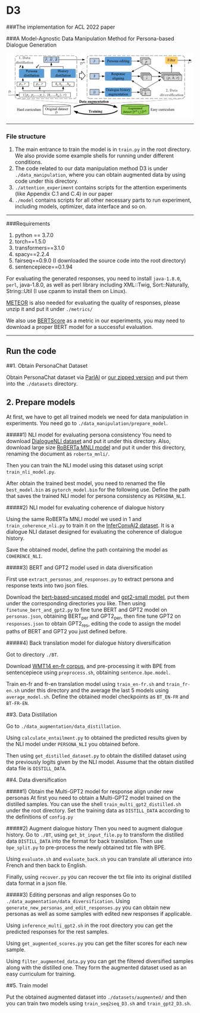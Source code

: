 # D3
###The implementation for ACL 2022 paper 

###A Model-Agnostic Data Manipulation Method for Persona-based Dialogue Generation

![Framework](framework.png)

---

### File structure
1. The main entrance to train the model is in  `train.py` in the root directory. We also provide some example shells
for running under different conditions.
2. The code related to our data manipulation method D3 is under `./data_manipulation`, where you can obtain augmented
data by using code under this directory.
3. `./attention_experiment` contains scripts for the attention experiments (like Appendix C.1 and C.4) in our paper
4. `./model` contains scripts for all other necessary parts to run experiment, including models, optimizer, data interface
and so on.

---

###Requirements
1. python == 3.7.0
2. torch==1.5.0
3. transformers==3.1.0
4. spacy==2.2.4
5. fairseq==0.9.0 (I downloaded the source code into the root directory)
6. sentencepiece==0.1.94

For evaluating the generated responses, you need to install `java-1.8.0`, `perl`, java-1.8.0, as well as
 perl library including XML::Twig, Sort::Naturally, String::Util (I use cpanm to install them on Linux). 
 
[METEOR](https://www.cs.cmu.edu/~alavie/METEOR/download/meteor-1.5.tar.gz) is also needed for evaluating the quality
 of responses, please unzip it and put it under `./metrics/`
 
We also use [BERTScore](https://github.com/Tiiiger/bert_score) as a metric in our experiments, you may need to download
a proper BERT model for a successful evaluation.

---
## Run the code

##1. Obtain PersonaChat Dataset

Obtain PersonaChat dataset via [ParlAI](https://github.com/facebookresearch/ParlAI/tree/main/parlai/tasks/personachat)
 or [our zipped version](https://drive.google.com/file/d/1zQVO5MuEy3wBUfZpM39uYmloD3-Rld4T/view) and put them into the `./datasets` directory.

## 2. Prepare models
At first, we have to get all trained models we need for data manipulation in experiments.
You need go to `./data_manipulation/prepare_model`.

#####1) NLI model for evaluating persona consistency
You need to download [DialogueNLI dataset](https://wellecks.github.io/dialogue_nli/)
and put it under this directory. Also, download large size [RoBERTa MNLI model](https://huggingface.co/roberta-large-mnli)
and put it under this directory, renaming the document as `roberta_mnli/`.

Then you can train the NLI model using this dataset using script `train_nli_model.py`.

After obtain the trained best model, you need to renamed the file `best_model.bin` as `pytorch_model.bin` for the following 
use. Define the path that saves the trained NLI model for persona consistency as `PERSONA_NLI`.

#####2) NLI model for evaluating coherence of dialogue history

Using the same RoBERTa MNLI model we used in 1 and `train_coherence_nli.py` to train it on the [InferConvAI2 dataset](https://github.com/nouhadziri/DialogEntailment).
It is a dialogue NLI dataset designed for evaluating the coherence of dialogue history. 

Save the obtained model, define the path containing the model as `COHERENCE_NLI`.

#####3) BERT and GPT2 model used in data diversification

First use `extract_personas_and_responses.py` to extract persona and response texts into two json files.

Download the [bert-based-uncased model](https://huggingface.co/bert-base-uncased) and [gpt2-small model](https://huggingface.co/gpt2),
put them under the corresponding directories you like.
Then using `finetune_bert_and_gpt2.py` to fine tune BERT and GPT2 model on `personas.json`, obtaining BERT<sub>per</sub> and 
GPT2<sub>per</sub>, then fine tune GPT2 on `responses.json` to obtain GPT2<sub>res</sub>, editing the code to assign the model paths
of BERT and GPT2 you just defined before.

#####4) Back translation model for dialogue history diversification

Got to directory `./BT`.

Download [WMT14 en-fr corpus](http://statmt.org/wmt14/translation-task.html#Download), and pre-processing it with 
BPE from sentencepiece using `preprocess.sh`, obtaining `sentence.bpe.model`.

Train en-fr and fr-en translation model using `train_en-fr.sh` and `train_fr-en.sh` under this directory and the average the last 5 models using 
`average_model.sh`. Define the obtained model checkpoints as `BT_EN-FR` and `BT-FR-EN`.

##3. Data Distillation

Go to `./data_augmentation/data_distillation`.

Using `calculate_entailment.py` to obtained the predicted results given by the NLI model under `PERSONA_NLI` 
you obtained before. 

Then using `get_distilled_dataset.py` to obtain the distilled dataset using the previously logits given by the NLI model.
Assume that the obtain distilled data file is `DISTILL_DATA`.

##4. Data diversification

#####1) Obtain the Multi-GPT2 model for response align under new personas
At first you need to obtain a Multi-GPT2 model trained on the distilled samples. You can use the shell 
`train_multi_gpt2_distilled.sh` under the root directory. Set the training data as `DISTILL_DATA`
 according to the definitions of `config.py`

#####2) Augment dialogue history
Then you need to augment dialogue history. Go to `./BT`, using `get_bt_input_file.py` to transform the distilled data 
`DISTILL_DATA` into the format for back translation. Then use `bpe_split.py` to pre-process the newly obtained txt file with BPE. 

Using `evaluate.sh` and `evaluate_back.sh` you can translate all utterance into French and then back to English.

Finally, using `recover.py` you can recover the txt file into its original distilled data format in a json file.

#####3) Editing personas and align responses
Go to `./data_augmentation/data_diversification`. Using `generate_new_personas_and_edit_responses.py` you can obtain 
new personas as well as some samples with edited new responses if applicable.

Using `inference_multi_gpt2.sh` in the root directory you can get the predicted responses for the rest samples.

Using `get_augmented_scores.py` you can get the filter scores for each new sample.

Using `filter_augmented_data.py` you can get the filtered diversified samples along with the distilled one. They form
the augmented dataset used as an easy curriculum for training.

##5. Train model

Put the obtained augmented dataset into `./datasets/augmented/` and then you can train two models using 
`train_seq2seq_D3.sh` and `train_gpt2_D3.sh`.